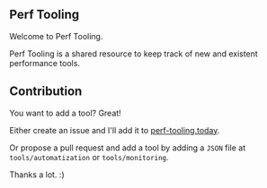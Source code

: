 ## Perf Tooling

Welcome to Perf Tooling.

Perf Tooling is a shared resource to keep track of new and existent performance tools.

## Contribution

You want to add a tool? Great!

Either create an issue and I'll add it to [perf-tooling.today](http://perf-tooling.today).

Or propose a pull request and add a tool by adding a `JSON` file at `tools/automatization` or `tools/monitoring`.

Thanks a lot. :)
